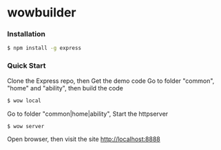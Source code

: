 wowbuilder
==========

### Installation

```bash
$ npm install -g express
```

### Quick Start

Clone the Express repo, then Get the demo code
Go to folder "common", "home" and "ability", then build the code
    
```bash
$ wow local
```

Go to folder "common|home|ability", Start the httpserver

```bash
$ wow server
```
    
Open browser, then visit the site [http://localhost:8888](http://localhost:8888)
